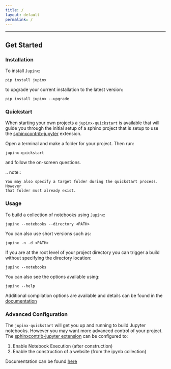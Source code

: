 ```yaml
---
title: /
layout: default
permalink: /
---
```


* * *

## Get Started

### Installation

To install `Jupinx`:

```
pip install jupinx
```

to upgrade your current installation to the latest version:

```
pip install jupinx --upgrade
```

### Quickstart

When starting your own projects a `jupinx-quickstart` is available that will guide you through the initial setup
of a sphinx project that is setup to use the [sphinxcontrib-jupyter](https://github.com/QuantEcon/sphinxcontrib-jupyter)
extension.

Open a terminal and make a folder for your project. Then run:

```
jupinx-quickstart
```

and follow the on-screen questions.

.. note::

    You may also specify a target folder during the quickstart process. However
    that folder must already exist.


### Usage

To build a collection of notebooks using `Jupinx`:

```
jupinx --notebooks --directory <PATH>
```

You can also use short versions such as:

```
jupinx -n -d <PATH>
```

If you are at the root level of your project directory you can trigger a build 
without specifying the directory location:

```
jupinx --notebooks
```

You can also see the options available using:

```
jupinx --help
```

Additional compilation options are available and details can be found in the [documentation](https://jupinx.readthedocs.io/)


### Advanced Configuration

The `jupinx-quickstart` will get you up and running to build Jupyter notebooks. 
However you may want more advanced control of your project. 
The [sphinxcontrib-jupyter extension](https://github.com/QuantEcon/sphinxcontrib-jupyter) 
can be configured to:

1. Enable Notebook Execution (after construction)
1. Enable the construction of a website (from the ipynb collection)

Documentation can be found [here](https://jupinx.readthedocs.io/en/latest/?badge=latest)

